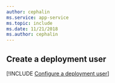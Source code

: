 ```yaml
---
author: cephalin
ms.service: app-service
ms.topic: include
ms.date: 11/21/2018
ms.author: cephalin
---
```

## Create a deployment user  

[!INCLUDE [Configure a deployment user](configure-deployment-user-no-h.md)]